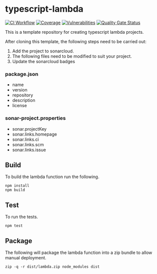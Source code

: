 # typescript-lambda

[![CI Workflow](https://github.com/previewme/lambda-typescript/actions/workflows/ci.yml/badge.svg)](https://github.com/previewme/lambda-typescript/actions/workflows/ci.yml)
[![Coverage](https://sonarcloud.io/api/project_badges/measure?project=previewme_lambda-typescript&metric=coverage)](https://sonarcloud.io/dashboard?id=previewme_lambda-typescript)
[![Vulnerabilities](https://sonarcloud.io/api/project_badges/measure?project=previewme_lambda-typescript&metric=vulnerabilities)](https://sonarcloud.io/dashboard?id=previewme_lambda-typescript)
[![Quality Gate Status](https://sonarcloud.io/api/project_badges/measure?project=previewme_lambda-typescript&metric=alert_status)](https://sonarcloud.io/dashboard?id=previewme_lambda-typescript)

This is a template repository for creating typescript lambda projects.

After cloning this template, the following steps need to be carried out:

1. Add the project to sonarcloud.
2. The following files need to be modified to suit your project.
3. Update the sonarcloud badges

### package.json

* name
* version
* repository  
* description
* license

### sonar-project.properties

* sonar.projectKey
* sonar.links.homepage
* sonar.links.ci
* sonar.links.scm
* sonar.links.issue

## Build

To build the lambda function run the following.

```
npm install
npm build
```

## Test

To run the tests.

```
npm test
```

## Package

The following will package the lambda function into a zip bundle to allow manual deployment.

```
zip -q -r dist/lambda.zip node_modules dist
```

